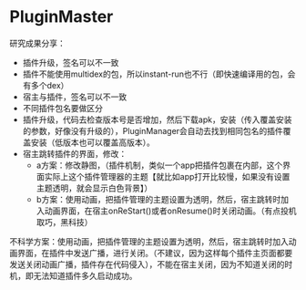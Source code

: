 # PluginMaster

研究成果分享：
* 插件升级，签名可以不一致
* 插件不能使用multidex的包，所以instant-run也不行（即快速编译用的包，会有多个dex）
* 宿主与插件，签名可以不一致
* 不同插件包名要做区分
* 插件升级，代码去检查版本号是否增加，然后下载apk，安装（传入覆盖安装的参数，好像没有升级的），PluginManager会自动去找到相同包名的插件覆盖安装（低版本也可以覆盖高版本）。
* 宿主跳转插件的界面，修改：
  * a方案：修改静图，（插件机制，类似一个app把插件包裹在内部，这个界面实际上这个插件管理器的主题【就比如app打开比较慢，如果没有设置主题透明，就会显示白色背景】）
  * b方案：使用动画，把插件管理的主题设置为透明，然后，宿主跳转时加入动画界面，在宿主onReStart()或者onResume()时关闭动画。（有点投机取巧，黑科技）

不科学方案：使用动画，把插件管理的主题设置为透明，然后，宿主跳转时加入动画界面，在插件中发送广播，进行关闭。（不建议，因为这样每个插件主页面都要发送关闭动画广播，插件存在代码侵入），不能在宿主关闭，因为不知道关闭的时机，即无法知道插件多久启动成功。
